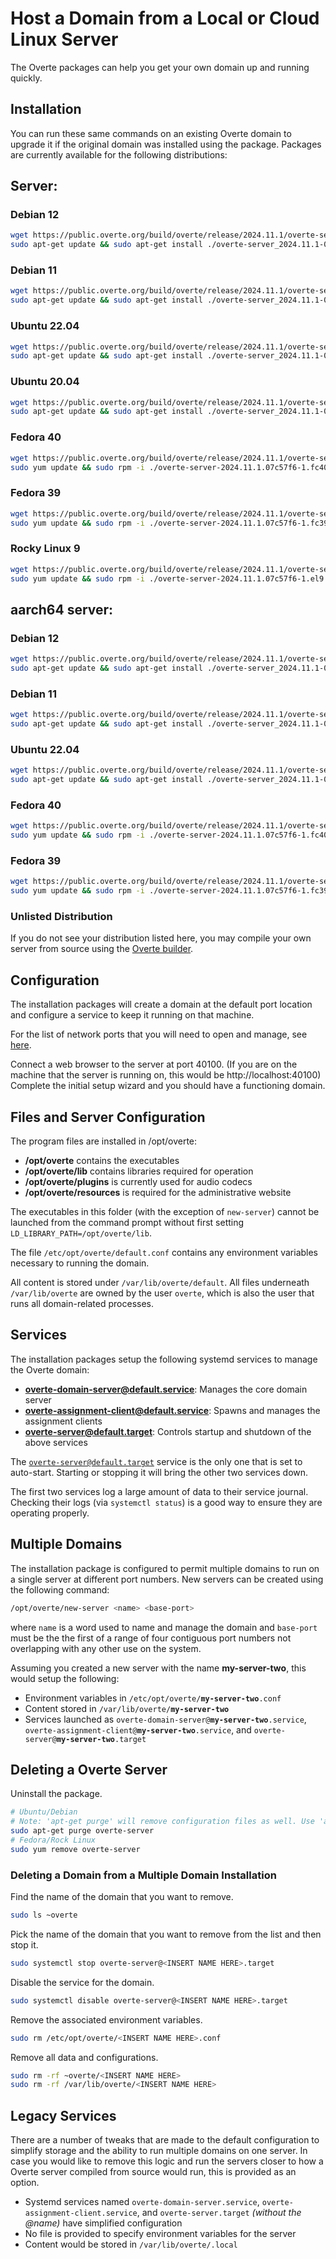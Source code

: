 # Host a Domain from a Local or Cloud Linux Server

The Overte packages can help you get your own domain up and running quickly.

## Installation

You can run these same commands on an existing Overte domain to upgrade it if the original domain was installed using the package. Packages are currently available for the following distributions:

## Server:

### Debian 12

```bash
wget https://public.overte.org/build/overte/release/2024.11.1/overte-server_2024.11.1-07c57f6-debian-12-1_amd64.deb
sudo apt-get update && sudo apt-get install ./overte-server_2024.11.1-07c57f6-debian-12-1_amd64.deb
```

### Debian 11

```bash
wget https://public.overte.org/build/overte/release/2024.11.1/overte-server_2024.11.1-07c57f6-debian-11-1_amd64.deb
sudo apt-get update && sudo apt-get install ./overte-server_2024.11.1-07c57f6-debian-11-1_amd64.deb
```

### Ubuntu 22.04

```bash
wget https://public.overte.org/build/overte/release/2024.11.1/overte-server_2024.11.1-07c57f6-ubuntu-22.04-1_amd64.deb
sudo apt-get update && sudo apt-get install ./overte-server_2024.11.1-07c57f6-ubuntu-22.04-1_amd64.deb
```
### Ubuntu 20.04

```bash
wget https://public.overte.org/build/overte/release/2024.11.1/overte-server_2024.11.1-07c57f6-ubuntu-20.04-1_amd64.deb
sudo apt-get update && sudo apt-get install ./overte-server_2024.11.1-07c57f6-ubuntu-20.04-1_amd64.deb
```

### Fedora 40

```bash
wget https://public.overte.org/build/overte/release/2024.11.1/overte-server-2024.11.1.07c57f6-1.fc40.x86_64.rpm
sudo yum update && sudo rpm -i ./overte-server-2024.11.1.07c57f6-1.fc40.x86_64.rpm
```

### Fedora 39

```bash
wget https://public.overte.org/build/overte/release/2024.11.1/overte-server-2024.11.1.07c57f6-1.fc39.x86_64.rpm
sudo yum update && sudo rpm -i ./overte-server-2024.11.1.07c57f6-1.fc39.x86_64.rpm
```

### Rocky Linux 9

```bash
wget https://public.overte.org/build/overte/release/2024.11.1/overte-server-2024.11.1.07c57f6-1.el9.x86_64.rpm
sudo yum update && sudo rpm -i ./overte-server-2024.11.1.07c57f6-1.el9.x86_64.rpm
```

## aarch64 server:

### Debian 12

```bash
wget https://public.overte.org/build/overte/release/2024.11.1/overte-server_2024.11.1-07c57f6-debian-12-1_arm64.deb
sudo apt-get update && sudo apt-get install ./overte-server_2024.11.1-07c57f6-debian-12-1_arm64.deb
```

### Debian 11

```bash
wget https://public.overte.org/build/overte/release/2024.11.1/overte-server_2024.11.1-07c57f6-debian-11-1_arm64.deb
sudo apt-get update && sudo apt-get install ./overte-server_2024.11.1-07c57f6-debian-11-1_arm64.deb
```

### Ubuntu 22.04

```bash
wget https://public.overte.org/build/overte/release/2024.11.1/overte-server_2024.11.1-07c57f6-ubuntu-22.04-1_amd64.deb
sudo apt-get update && sudo apt-get install ./overte-server_2024.11.1-07c57f6-ubuntu-22.04-1_amd64.deb
```

### Fedora 40

```bash
wget https://public.overte.org/build/overte/release/2024.11.1/overte-server-2024.11.1.07c57f6-1.fc40.aarch64.rpm
sudo yum update && sudo rpm -i ./overte-server-2024.11.1.07c57f6-1.fc40.aarch64.rpm
```

### Fedora 39

```bash
wget https://public.overte.org/build/overte/release/2024.11.1/overte-server-2024.11.1.07c57f6-1.fc39.aarch64.rpm
sudo yum update && sudo rpm -i ./overte-server-2024.11.1.07c57f6-1.fc39.aarch64.rpm
```

### Unlisted Distribution

If you do not see your distribution listed here, you may compile your own server from source using the [Overte builder](https://github.com/overte-org/overte-builder).

## Configuration

The installation packages will create a domain at the default port location and configure a service to keep it running on that machine.

For the list of network ports that you will need to open and manage, see [here](../configure-settings/network-settings).

Connect a web browser to the server at port 40100. (If you are on the machine that the server is running on, this would be http://localhost:40100) Complete the initial setup wizard and you should have a functioning domain.

## Files and Server Configuration

The program files are installed in /opt/overte:
 - **/opt/overte** contains the executables
 - **/opt/overte/lib** contains libraries required for operation
 - **/opt/overte/plugins** is currently used for audio codecs
 - **/opt/overte/resources** is required for the administrative website

The executables in this folder (with the exception of <code>new-server</code>) cannot be launched from the command prompt without first setting <code>LD_LIBRARY_PATH=/opt/overte/lib</code>.

The file <code>/etc/opt/overte/default.conf</code> contains any environment variables necessary to running the domain.

All content is stored under <code>/var/lib/overte/default</code>. All files underneath <code>/var/lib/overte</code> are owned by the user <code>overte</code>, which is also the user that runs all domain-related processes.

## Services

The installation packages setup the following systemd services to manage the Overte domain:
- **overte-domain-server@default.service**: Manages the core domain server
- **overte-assignment-client@default.service**: Spawns and manages the assignment clients
- **overte-server@default.target**: Controls startup and shutdown of the above services

The <code>overte-server@default.target</code> service is the only one that is set to auto-start. Starting or stopping it will bring the other two services down.

The first two services log a large amount of data to their service journal. Checking their logs (via <code>systemctl status</code>) is a good way to ensure they are operating properly.

## Multiple Domains

The installation package is configured to permit multiple domains to run on a single server at different port numbers. New servers can be created using the following command:

```sh
/opt/overte/new-server <name> <base-port>
```

where <code>name</code> is a word used to name and manage the domain and <code>base-port</code> must be the the first of a range of four contiguous port numbers not overlapping with any other use on the system.

Assuming you created a new server with the name **my-server-two**, this would setup the following:
 - Environment variables in <code>/etc/opt/overte/**my-server-two**.conf</code>
 - Content stored in <code>/var/lib/overte/**my-server-two**</code>
 - Services launched as <code>overte-domain-server@**my-server-two**.service</code>, <code>overte-assignment-client@**my-server-two**.service</code>, and <code>overte-server@**my-server-two**.target</code>

## Deleting a Overte Server

Uninstall the package.

```sh
# Ubuntu/Debian
# Note: 'apt-get purge' will remove configuration files as well. Use 'apt-get remove' to keep them.
sudo apt-get purge overte-server
# Fedora/Rock Linux
sudo yum remove overte-server
```

### Deleting a Domain from a Multiple Domain Installation

Find the name of the domain that you want to remove.

```sh
sudo ls ~overte
```

Pick the name of the domain that you want to remove from the list and then stop it.

```sh
sudo systemctl stop overte-server@<INSERT NAME HERE>.target
```

Disable the service for the domain.

```sh
sudo systemctl disable overte-server@<INSERT NAME HERE>.target
```

Remove the associated environment variables.

```sh
sudo rm /etc/opt/overte/<INSERT NAME HERE>.conf
```

Remove all data and configurations.

```sh
sudo rm -rf ~overte/<INSERT NAME HERE>
sudo rm -rf /var/lib/overte/<INSERT NAME HERE>
```

## Legacy Services

There are a number of tweaks that are made to the default configuration to simplify storage and the ability to run multiple domains on one server. In case you would like to remove this logic and run the servers closer to how a Overte server compiled from source would run, this is provided as an option.
 - Systemd services named <code>overte-domain-server.service</code>, <code>overte-assignment-client.service</code>, and <code>overte-server.target</code> *(without the @name)* have simplified configuration
 - No file is provided to specify environment variables for the server
 - Content would be stored in <code>/var/lib/overte/.local</code>
